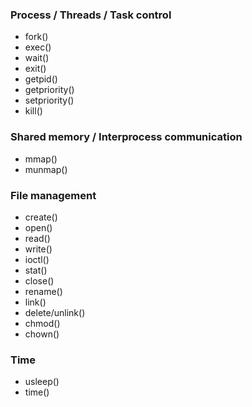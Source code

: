 ### Process / Threads / Task control
- fork()
- exec()
- wait()
- exit()
- getpid()
- getpriority()
- setpriority()
- kill()

### Shared memory / Interprocess communication
- mmap()
- munmap()

### File management
- create()
- open()
- read()
- write()
- ioctl()
- stat()
- close()
- rename()
- link()
- delete/unlink()
- chmod()
- chown()

### Time
- usleep()
- time()